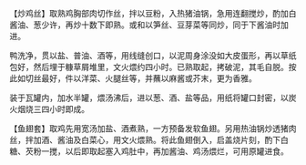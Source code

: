 【炒鸡丝】取熟鸡胸部肉切作丝，拌以豆粉，入热猪油锅，急用连翻搅炒，酌加白酱油、葱少许，再炒十数下即熟。或和以笋丝、豆芽菜等同炒，同于下酱油时加进。

鸭洗净，贯以盐、普油、酒等，用线缝创口，以泥周身涂没如大皮蛋形，再以草纸包好，然后埋于糠草屑堆里，文火煨约四小时。已熟取起，拷破泥，其毛自脱。按此如切丝最好，件以洋菜、火腿丝等，并蘸以麻酱或芥末，更为香雅。

装于瓦罐内，加水半罐，煨汤沸后，进以葱、酒、盐等品，用纸将罐口封密，以炭火烟烧三四小时即成。

【鱼翅套】取鸡先用宽汤加盐、酒煮熟，一方预备发软鱼翅。另用热油锅炒透猪肉丝，拌加酒、酱油及白菜心，用文火煨熟。将此鱼翅倒入，启盖烧片刻，酌下白糖、芡粉一搅，以后即取起塞入鸡肚中，再加酱油、鸡汤煨烂，可用原罐进食。
